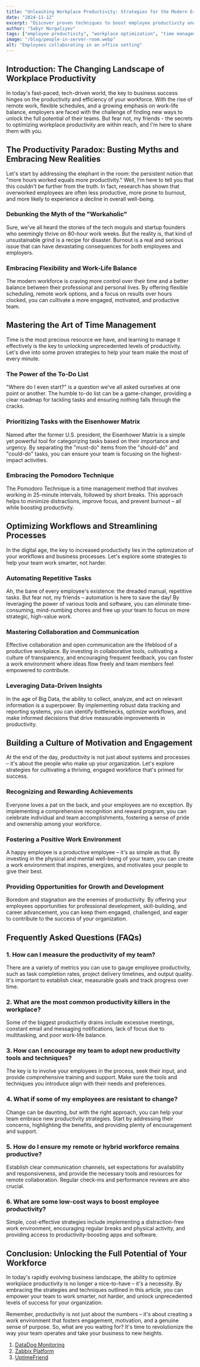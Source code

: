 ```yaml
---
title: "Unleashing Workplace Productivity: Strategies for the Modern Era"
date: "2024-11-12"
excerpt: "Discover proven techniques to boost employee productivity and cultivate a thriving, efficient workplace. Unlock the secrets to better time management, optimized workflows, and motivated teams in the digital age."
author: "Sabyr Nurgaliyev"
tags: ["employee productivity", "workplace optimization", "time management"]
image: "/blog/people-in-server-room.webp"
alt: "Employees collaborating in an office setting"
---
```


## Introduction: The Changing Landscape of Workplace Productivity

In today's fast-paced, tech-driven world, the key to business success hinges on the productivity and efficiency of your workforce. With the rise of remote work, flexible schedules, and a growing emphasis on work-life balance, employers are faced with the challenge of finding new ways to unlock the full potential of their teams. But fear not, my friends - the secrets to optimizing workplace productivity are within reach, and I'm here to share them with you.

## The Productivity Paradox: Busting Myths and Embracing New Realities

Let's start by addressing the elephant in the room: the persistent notion that "more hours worked equals more productivity." Well, I'm here to tell you that this couldn't be further from the truth. In fact, research has shown that overworked employees are often less productive, more prone to burnout, and more likely to experience a decline in overall well-being.

### Debunking the Myth of the "Workaholic"
Sure, we've all heard the stories of the tech moguls and startup founders who seemingly thrive on 80-hour work weeks. But the reality is, that kind of unsustainable grind is a recipe for disaster. Burnout is a real and serious issue that can have devastating consequences for both employees and employers.

### Embracing Flexibility and Work-Life Balance
The modern workforce is craving more control over their time and a better balance between their professional and personal lives. By offering flexible scheduling, remote work options, and a focus on results over hours clocked, you can cultivate a more engaged, motivated, and productive team.

## Mastering the Art of Time Management

Time is the most precious resource we have, and learning to manage it effectively is the key to unlocking unprecedented levels of productivity. Let's dive into some proven strategies to help your team make the most of every minute.

### The Power of the To-Do List
"Where do I even start?" is a question we've all asked ourselves at one point or another. The humble to-do list can be a game-changer, providing a clear roadmap for tackling tasks and ensuring nothing falls through the cracks.

### Prioritizing Tasks with the Eisenhower Matrix
Named after the former U.S. president, the Eisenhower Matrix is a simple yet powerful tool for categorizing tasks based on their importance and urgency. By separating the "must-do" items from the "should-do" and "could-do" tasks, you can ensure your team is focusing on the highest-impact activities.

### Embracing the Pomodoro Technique
The Pomodoro Technique is a time management method that involves working in 25-minute intervals, followed by short breaks. This approach helps to minimize distractions, improve focus, and prevent burnout – all while boosting productivity.

## Optimizing Workflows and Streamlining Processes

In the digital age, the key to increased productivity lies in the optimization of your workflows and business processes. Let's explore some strategies to help your team work smarter, not harder.

### Automating Repetitive Tasks
Ah, the bane of every employee's existence: the dreaded manual, repetitive tasks. But fear not, my friends – automation is here to save the day! By leveraging the power of various tools and software, you can eliminate time-consuming, mind-numbing chores and free up your team to focus on more strategic, high-value work.

### Mastering Collaboration and Communication
Effective collaboration and open communication are the lifeblood of a productive workplace. By investing in collaborative tools, cultivating a culture of transparency, and encouraging frequent feedback, you can foster a work environment where ideas flow freely and team members feel empowered to contribute.

### Leveraging Data-Driven Insights
In the age of Big Data, the ability to collect, analyze, and act on relevant information is a superpower. By implementing robust data tracking and reporting systems, you can identify bottlenecks, optimize workflows, and make informed decisions that drive measurable improvements in productivity.

## Building a Culture of Motivation and Engagement

At the end of the day, productivity is not just about systems and processes – it's about the people who make up your organization. Let's explore strategies for cultivating a thriving, engaged workforce that's primed for success.

### Recognizing and Rewarding Achievements
Everyone loves a pat on the back, and your employees are no exception. By implementing a comprehensive recognition and reward program, you can celebrate individual and team accomplishments, fostering a sense of pride and ownership among your workforce.

### Fostering a Positive Work Environment
A happy employee is a productive employee – it's as simple as that. By investing in the physical and mental well-being of your team, you can create a work environment that inspires, energizes, and motivates your people to give their best.

### Providing Opportunities for Growth and Development
Boredom and stagnation are the enemies of productivity. By offering your employees opportunities for professional development, skill-building, and career advancement, you can keep them engaged, challenged, and eager to contribute to the success of your organization.

## Frequently Asked Questions (FAQs)

### 1. How can I measure the productivity of my team?
There are a variety of metrics you can use to gauge employee productivity, such as task completion rates, project delivery timelines, and output quality. It's important to establish clear, measurable goals and track progress over time.

### 2. What are the most common productivity killers in the workplace?
Some of the biggest productivity drains include excessive meetings, constant email and messaging notifications, lack of focus due to multitasking, and poor work-life balance.

### 3. How can I encourage my team to adopt new productivity tools and techniques?
The key is to involve your employees in the process, seek their input, and provide comprehensive training and support. Make sure the tools and techniques you introduce align with their needs and preferences.

### 4. What if some of my employees are resistant to change?
Change can be daunting, but with the right approach, you can help your team embrace new productivity strategies. Start by addressing their concerns, highlighting the benefits, and providing plenty of encouragement and support.

### 5. How do I ensure my remote or hybrid workforce remains productive?
Establish clear communication channels, set expectations for availability and responsiveness, and provide the necessary tools and resources for remote collaboration. Regular check-ins and performance reviews are also crucial.

### 6. What are some low-cost ways to boost employee productivity?
Simple, cost-effective strategies include implementing a distraction-free work environment, encouraging regular breaks and physical activity, and providing access to productivity-boosting apps and software.

## Conclusion: Unlocking the Full Potential of Your Workforce

In today's rapidly evolving business landscape, the ability to optimize workplace productivity is no longer a nice-to-have – it's a necessity. By embracing the strategies and techniques outlined in this article, you can empower your team to work smarter, not harder, and unlock unprecedented levels of success for your organization.

Remember, productivity is not just about the numbers – it's about creating a work environment that fosters engagement, motivation, and a genuine sense of purpose. So, what are you waiting for? It's time to revolutionize the way your team operates and take your business to new heights.


1. [DataDog Monitoring](https://www.datadoghq.com/)
2. [Zabbix Platform](https://www.zabbix.com/)
3. [UptimeFriend](https://uptimefriend.com)